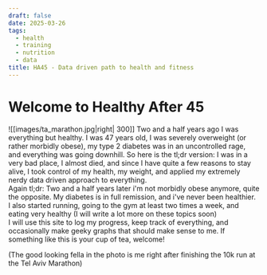 ```yaml
---
draft: false
date: 2025-03-26
tags:
  - health
  - training
  - nutrition
  - data
title: HA45 - Data driven path to health and fitness
---
```


# Welcome to Healthy After 45

![[images/ta_marathon.jpg|right| 300]] Two and a half years ago I was everything but healthy. I was 47 years old, I was severely overweight (or rather morbidly obese), my type 2 diabetes was in an uncontrolled rage, and everything was going downhill. So here is the tl;dr version: I was in a very bad place, I almost died, and since I have quite a few reasons to stay alive, I took control of my health, my weight, and applied my extremely nerdy data driven approach to everything.<br>
Again tl;dr: Two and a half years later i'm not morbidly obese anymore, quite the opposite. My diabetes is in full remission, and i've never been healthier. I also started running, going to the gym at least two times a week, and eating very healthy (I will write a lot more on these topics soon)<br>
I will use this site to log my progress, keep track of everything, and occasionally make geeky graphs that should make sense to me. If something like this is your cup of tea, welcome!

(The good looking fella in the photo is me right after finishing the 10k run at the Tel Aviv Marathon)
